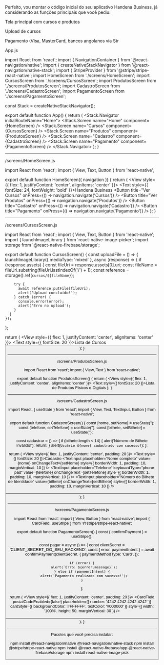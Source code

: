Perfeito, vou montar o código inicial do seu aplicativo Handena Business, já considerando as funções principais que você pediu:

Tela principal com cursos e produtos

Upload de cursos

Pagamento (Visa, MasterCard, bancos angolanos via Str

App.js

import React from 'react';
import { NavigationContainer } from '@react-navigation/native';
import { createNativeStackNavigator } from '@react-navigation/native-stack';
import { StripeProvider } from '@stripe/stripe-react-native';
import HomeScreen from './screens/HomeScreen';
import CursosScreen from './screens/CursosScreen';
import ProdutosScreen from './screens/ProdutosScreen';
import CadastroScreen from './screens/CadastroScreen';
import PagamentoScreen from './screens/PagamentoScreen';

const Stack = createNativeStackNavigator();

export default function App() {
  return (
    <StripeProvider publishableKey="SUA_CHAVE_PUBLICA_STRIPE">
      <NavigationContainer>
        <Stack.Navigator initialRouteName="Home">
          <Stack.Screen name="Home" component={HomeScreen} />
          <Stack.Screen name="Cursos" component={CursosScreen} />
          <Stack.Screen name="Produtos" component={ProdutosScreen} />
          <Stack.Screen name="Cadastro" component={CadastroScreen} />
          <Stack.Screen name="Pagamento" component={PagamentoScreen} />
        </Stack.Navigator>
      </NavigationContainer>
    </StripeProvider>
  );
}


---

/screens/HomeScreen.js

import React from 'react';
import { View, Text, Button } from 'react-native';

export default function HomeScreen({ navigation }) {
  return (
    <View style={{ flex: 1, justifyContent: 'center', alignItems: 'center' }}>
      <Text style={{ fontSize: 24, fontWeight: 'bold' }}>Handena Business</Text>
      <Button title="Ver Cursos" onPress={() => navigation.navigate('Cursos')} />
      <Button title="Ver Produtos" onPress={() => navigation.navigate('Produtos')} />
      <Button title="Cadastro" onPress={() => navigation.navigate('Cadastro')} />
      <Button title="Pagamento" onPress={() => navigation.navigate('Pagamento')} />
    </View>
  );
}


---

/screens/CursosScreen.js

import React from 'react';
import { View, Text, Button } from 'react-native';
import { launchImageLibrary } from 'react-native-image-picker';
import storage from '@react-native-firebase/storage';

export default function CursosScreen() {
  const uploadFile = () => {
    launchImageLibrary({ mediaType: 'mixed' }, async (response) => {
      if (response.assets) {
        const fileUri = response.assets[0].uri;
        const fileName = fileUri.substring(fileUri.lastIndexOf('/') + 1);
        const reference = storage().ref(`cursos/${fileName}`);

        try {
          await reference.putFile(fileUri);
          alert('Upload concluído!');
        } catch (error) {
          console.error(error);
          alert('Erro no upload');
        }
      }
    });
  };

  return (
    <View style={{ flex: 1, justifyContent: 'center', alignItems: 'center' }}>
      <Text style={{ fontSize: 20 }}>Lista de Cursos</Text>
      <Button title="Fazer Upload de Curso" onPress={uploadFile} />
    </View>
  );
}


---

/screens/ProdutosScreen.js

import React from 'react';
import { View, Text } from 'react-native';

export default function ProdutosScreen() {
  return (
    <View style={{ flex: 1, justifyContent: 'center', alignItems: 'center' }}>
      <Text style={{ fontSize: 20 }}>Lista de Produtos Físicos e Digitais</Text>
    </View>
  );
}


---

/screens/CadastroScreen.js

import React, { useState } from 'react';
import { View, Text, TextInput, Button } from 'react-native';

export default function CadastroScreen() {
  const [nome, setNome] = useState('');
  const [telefone, setTelefone] = useState('');
  const [bilhete, setBilhete] = useState('');

  const cadastrar = () => {
    if (bilhete.length < 14) {
      alert('Número de Bilhete inválido!');
      return;
    }
    alert(`Usuário ${nome} cadastrado com sucesso!`);
  };

  return (
    <View style={{ flex: 1, justifyContent: 'center', padding: 20 }}>
      <Text style={{ fontSize: 20 }}>Cadastro</Text>
      <TextInput
        placeholder="Nome completo"
        value={nome}
        onChangeText={setNome}
        style={{ borderWidth: 1, padding: 10, marginVertical: 10 }}
      />
      <TextInput
        placeholder="Telefone"
        keyboardType="phone-pad"
        value={telefone}
        onChangeText={setTelefone}
        style={{ borderWidth: 1, padding: 10, marginVertical: 10 }}
      />
      <TextInput
        placeholder="Número do Bilhete de Identidade"
        value={bilhete}
        onChangeText={setBilhete}
        style={{ borderWidth: 1, padding: 10, marginVertical: 10 }}
      />
      <Button title="Cadastrar" onPress={cadastrar} />
    </View>
  );
}


---

/screens/PagamentoScreen.js

import React from 'react';
import { View, Button } from 'react-native';
import { CardField, useStripe } from '@stripe/stripe-react-native';

export default function PagamentoScreen() {
  const { confirmPayment } = useStripe();

  const pagar = async () => {
    const clientSecret = 'CLIENT_SECRET_DO_SEU_BACKEND';
    const { error, paymentIntent } = await confirmPayment(clientSecret, {
      paymentMethodType: 'Card',
    });

    if (error) {
      alert(`Erro: ${error.message}`);
    } else if (paymentIntent) {
      alert('Pagamento realizado com sucesso!');
    }
  };

  return (
    <View style={{ flex: 1, justifyContent: 'center', padding: 20 }}>
      <CardField
        postalCodeEnabled={false}
        placeholder={{ number: '4242 4242 4242 4242' }}
        cardStyle={{ backgroundColor: '#FFFFFF', textColor: '#000000' }}
        style={{ width: '100%', height: 50, marginVertical: 30 }}
      />
      <Button title="Pagar" onPress={pagar} />
    </View>
  );
}


---

Pacotes que você precisa instalar:

npm install @react-navigation/native @react-navigation/native-stack
npm install @stripe/stripe-react-native
npm install @react-native-firebase/app @react-native-firebase/storage
npm install react-native-image-pick 




 